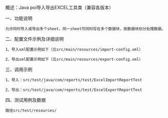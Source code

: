 概述：Java poi导入导出EXCEL工具类（兼容各版本）

一、功能说明

    允许同时导入或导出多个sheet，同一sheet可同时存在多个数据块，按数据块划分处理数据。

二、配置文件示例及详细说明

    1、导入xml配置示例如下（见src/main/resources/import-config.xml）

    2、导出xml配置示例如下（见src/main/resources/export-config.xml）

三、调用示例
         
    1、导入：src/test/java/com/reports/test/ExcelImportReportTest 
   
    2、导出：src/test/java/com/reports/test/ExcelExportReportTest 

四、测试用例及数据

    路径src/test/resources/


